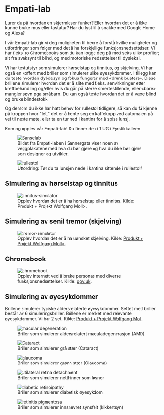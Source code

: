 # Empati-lab

Lurer du på hvordan en skjermleser funker? Eller hvordan det er å ikke kunne bruke mus eller tastatur? Har du lyst til å snakke med Google Home og Alexa?
 
I vår Empati-lab gir vi deg muligheten til bedre å forstå hvilke muligheter og utfordringer som følger med det å ha forskjellige funksjonsnedsettelser. Vi har f.eks. to Chromebooks som du kan logge deg på med seks ulike profiler; alt fra svaksynt til blind, og med motoriske nedsettelser til dysleksi. 

Vi har testutstyr som simulerer hørselstap og tinnitus, og skjelving. Vi har også en koffert med briller som simulerer ulike øyesykdommer. I tillegg kan du teste hvordan dybdesyn og fokus fungerer med «drunk busters». Disse brillene simulerer hvordan det er å slite med f.eks. senvirkninger etter kreftbehandling og/eller hvis du går på sterke smertestillende, eller «bare» mangler søvn pga småbarn. Du kan også teste hvordan det er å være blind og bruke blindestokk. 

Og dersom du ikke har hatt behov for rullestol tidligere, så kan du få kjenne på kroppen hvor "lett" det er å hente seg en kaffekopp ved automaten på vei til neste møte, eller ta en tur ned i kantina for å spise lunsj.

Kom og opplev vår Empati-lab! Du finner den i 1 UG i Fyrstikkalleen.

<figure>
    <img src="hvordan-faa-det-til/UU-testing/88179-SanseLab_2.jpg" alt="Sanselab"/>
    <figcaption>Bildet fra Empati-laben i Sannergata viser noen av veggplakatene med hva du bør gjøre og hva du ikke bør gjøre som designer og utvikler.</figcaption>
</figure>

<figure>
    <img src="hvordan-faa-det-til/UU-testing/rullestol.jpeg" alt="rullestol"/>
    <figcaption>Utfordring: Tør du ta lunsjen nede i kantina sittende i rullestol? 
 </figcaption>
</figure>

## Simulering av hørselstap og tinnitus

<figure>
    <img src="hvordan-faa-det-til/UU-testing/23886-tinnitus.jpg" alt="tinnitus-simulator"/>
    <figcaption>Opplev hvordan det er å ha hørselstap eller tinnitus. Kilde: <a href="http://www.age-simulation-suit.com/tinnitus.html">Produkt + Projekt Wolfgang Moll></a>.
 </figcaption>
</figure>

## Simulering av senil tremor (skjelving)

<figure>
    <img src="hvordan-faa-det-til/UU-testing/51367-tremor-simulator.jpg" alt="tremor-simulator"/>
    <figcaption>Opplev hvordan det er å ha uønsket skjelving. Kilde: <a href="http://www.age-simulation-suit.com/tremor-simulator.html">Produkt + Projekt Wolfgang Moll></a>.
 </figcaption>
</figure>

## Chromebook

<figure>
    <img src="hvordan-faa-det-til/UU-testing/84438-chromebook.png" alt="chromebook"/>
    <figcaption>Opplev internett ved å bruke personas med diverse funksjonsnedsettelser. Kilde: <a href="https://accessibility.blog.gov.uk/2019/02/11/using-persona-profiles-to-test-accessibility/">gov.uk</a>.
 </figcaption>
</figure>

## Simulering av øyesykdommer

Brillene simulerer typiske aldersrelaterte øyesykdommer. Settet med briller består av 6 simuleringsbriller. Brillene er merket med relevante øyesykdommer. Vi har 2 set. Kilde: [Produkt + Projekt Wolfgang Moll](http://www.age-simulation-suit.com/simulation-glasses.html).

<figure>
    <img src="hvordan-faa-det-til/UU-testing/893510515macular degeneration.jpeg" alt="macular degeneration"/>
    <figcaption>Briller som simulerer aldersrelatert maculadegenerasjon (AMD)
 </figcaption>
</figure>

<figure>
    <img src="hvordan-faa-det-til/UU-testing/1043520950Cataract.jpeg" alt="Cataract"/>
    <figcaption>Briller som simulerer grå stær (Cataract)
 </figcaption>
</figure>

<figure>
    <img src="hvordan-faa-det-til/UU-testing/279691648Galucoma.jpeg" alt="glaucoma"/>
    <figcaption>Briller som simulerer grønn stær (Glaucoma)
 </figcaption>
</figure>

<figure>
    <img src="hvordan-faa-det-til/UU-testing/229367076Unilateral retinal detachment.jpeg" alt="utilateral retina detachment"/>
    <figcaption>Briller som simulerer netthinner som løsner
 </figcaption>
</figure>

<figure>
    <img src="hvordan-faa-det-til/UU-testing/481753407Diabetic retinoipathy.jpeg" alt="diabetic retinoipathy"/>
    <figcaption>Briller som simulerer diabetisk øyesykdom
 </figcaption>
</figure>

<figure>
    <img src="hvordan-faa-det-til/UU-testing/62825-Retinitis-pigmentosa.jpeg" alt="retinitis pigmentosa"/>
    <figcaption>Briller som simulerer innsnevret synsfelt (kikkertsyn)
 </figcaption>
</figure>
